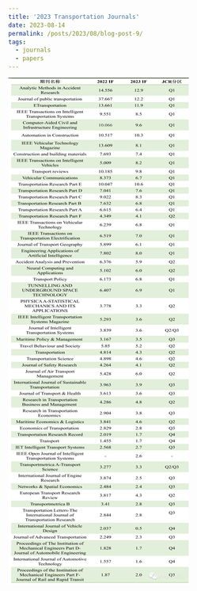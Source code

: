 ```yaml
---
title: '2023 Transportation Journals'
date: 2023-08-14
permalink: /posts/2023/08/blog-post-9/
tags:
  - journals
  - papers
---
```

![2023transportation_journals.png](https://github.com/Charlesyyun/Charlesyyun.github.io/blob/master/images/2023transportation_journals.png)
